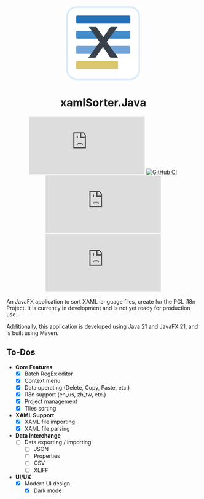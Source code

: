 <div align="middle">
  <img src="src/main/resources/assets/icons/application/application-svg.svg" height="192"/>

# xamlSorter.Java

[![Stars](https://img.shields.io/github/stars/Chiloven945/xamlSorter.Java?style=flat&logo=data:image/svg%2bxml;base64,PHN2ZyB4bWxucz0iaHR0cDovL3d3dy53My5vcmcvMjAwMC9zdmciIHZlcnNpb249IjEiIHdpZHRoPSIxNiIgaGVpZ2h0PSIxNiI+PHBhdGggZD0iTTggLjI1YS43NS43NSAwIDAgMSAuNjczLjQxOGwxLjg4MiAzLjgxNSA0LjIxLjYxMmEuNzUuNzUgMCAwIDEgLjQxNiAxLjI3OWwtMy4wNDYgMi45Ny43MTkgNC4xOTJhLjc1MS43NTEgMCAwIDEtMS4wODguNzkxTDggMTIuMzQ3bC0zLjc2NiAxLjk4YS43NS43NSAwIDAgMS0xLjA4OC0uNzlsLjcyLTQuMTk0TC44MTggNi4zNzRhLjc1Ljc1IDAgMCAxIC40MTYtMS4yOGw0LjIxLS42MTFMNy4zMjcuNjY4QS43NS43NSAwIDAgMSA4IC4yNVoiIGZpbGw9IiNlYWM1NGYiLz48L3N2Zz4=&logoSize=auto&label=Stars&labelColor=444444&color=eac54f)](https://github.com/Chiloven945/xamlSorter.Java/)
[![GitHub CI](https://img.shields.io/github/actions/workflow/status/Chiloven945/xamlSorter.Java/maven-publish.yml?style=flat&labelColor=444444&branch=master&label=GitHub%20CI&logo=github)](https://github.com/Chiloven945/xamlSorter.Java/actions/workflows/maven-publish.yml)
[![GitHub Release](https://img.shields.io/github/v/release/Chiloven945/xamlSorter.Java?logo=github&style=flat&labelColor=444444&label=Release&include_prereleases)](https://github.com/Chiloven945/xamlSorter.Java/releases)
[![GitHub Release Stable](https://img.shields.io/github/v/release/Chiloven945/xamlSorter.Java?logo=github&style=flat&labelColor=444444&label=Stable)](https://github.com/Chiloven945/xamlSorter.Java/releases)
</div>

An JavaFX application to sort XAML language files, create for the PCL i18n Project. It is currently in development and
is not yet ready for production use.

Additionally, this application is developed using Java 21 and JavaFX 21, and is built using Maven.

## To-Dos

- **Core Features**
    - [x] Batch RegEx editor
    - [x] Context menu
    - [x] Data operating (Delete, Copy, Paste, etc.)
    - [x] i18n support (en_us, zh_tw, etc.)
    - [x] Project management
    - [x] Tiles sorting

- **XAML Support**
    - [x] XAML file importing
    - [x] XAML file parsing

- **Data Interchange**
    - [ ] Data exporting / importing
        - [ ] JSON
        - [ ] Properties
        - [ ] CSV
        - [ ] XLIFF

- **UI/UX**
    - [x] Modern UI design
        - [x] Dark mode
